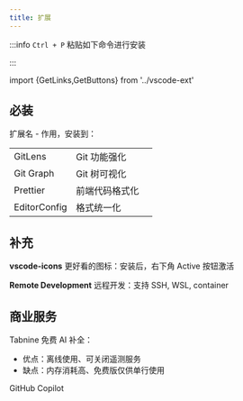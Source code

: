 ```yaml
---
title: 扩展
---
```


:::info `Ctrl + P` 粘贴如下命令进行安装

:::

import {GetLinks,GetButtons} from '../vscode-ext'

## 必装

扩展名 - 作用，安装到：

<div className="no-table-header no-table-border">

|              |                |                                            |
| ------------ | -------------- | ------------------------------------------ |
| GitLens      | Git 功能强化   | <GetLinks id="eamodio.gitlens" />           |
| Git Graph    | Git 树可视化   | <GetLinks id="mhutchie.git-graph" />        |
| Prettier     | 前端代码格式化 | <GetLinks id="esbenp.prettier-vscode" />    |
| EditorConfig | 格式统一化     | <GetLinks id="EditorConfig.EditorConfig" /> |

</div>

## 补充

**vscode-icons** 更好看的图标：安装后，右下角 Active 按钮激活

<GetButtons id="vscode-icons-team.vscode-icons"/>

**Remote Development** 远程开发：支持 SSH, WSL, container

<GetButtons id="ms-vscode-remote.vscode-remote-extensionpack"/>

## 商业服务

Tabnine 免费 AI 补全：

- 优点：离线使用、可关闭遥测服务
- 缺点：内存消耗高、免费版仅供单行使用

<GetButtons id="tabnine.tabnine-vscode"/>

GitHub Copilot

<GetButtons id="GitHub.copilot"/>
